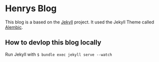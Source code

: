 # Henrys Blog

This blog is a based on the [Jekyll](https://jekyllrb.com/) project. It used the Jekyll Theme called [Alembic](https://alembic.darn.es/).

## How to devlop this blog locally

Run Jekyll with `$ bundle exec jekyll serve --watch` 

